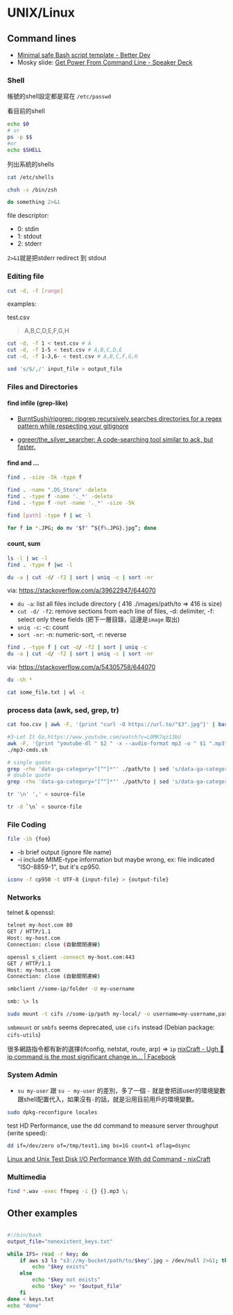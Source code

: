 # UNIX/Linux

## Command lines

- [Minimal safe Bash script template - Better Dev](https://betterdev.blog/minimal-safe-bash-script-template/)
- Mosky slide: [Get Power From Command Line - Speaker Deck](https://speakerdeck.com/mosky/get-power-from-command-line)


### Shell

帳號的shell設定都是寫在 `/etc/passwd`

看目前的shell
```bash
echo $0
# or
ps -p $$
#or
echo $SHELL
```

列出系統的shells

```bash
cat /etc/shells
```

```bash title="設定預設的shell"
chsh -s /bin/zsh
```

```bash
do something 2>&1

```
file descriptor:

- 0: stdin
- 1: stdout
- 2: stderr

`2>&1`就是把stderr redirect 到 stdout


### Editing file

```bash title="delete some columns in csv"
cut -d, -f [range]
```
examples:

test.csv

> A,B,C,D,E,F,G,H


```bash
cut -d, -f 1 < test.csv # A
cut -d, -f 1-5 < test.csv # A,B,C,D,E
cut -d, -f 1-3,6- < test.csv # A,B,C,F,G,H
```

```bash title="append , to each file in csv"
sed 's/$/,/' input_file > output_file
```

### Files and Directories

#### find infile (grep-like)
- [BurntSushi/ripgrep: ripgrep recursively searches directories for a regex pattern while respecting your gitignore](https://github.com/BurntSushi/ripgrep)

- [ggreer/the_silver_searcher: A code-searching tool similar to ack, but faster.](https://github.com/ggreer/the_silver_searcher)


#### find and ...

```bash
find . -size -5k -type f
```

```bash title="find all folders and delete OS thumb files"
find . -name ".DS_Store" -delete
find . -type f -name '._*' -delete
find . -type f -not -name '._*' -size -5k

```

```bash title="count number of files"
find [path] -type f | wc -l
```

``` bash title="batch change extension to lower case (.JPG → .jpg)"
for f in *.JPG; do mv "$f" “${f%.JPG}.jpg”; done
```

#### count, sum

```bash title="count files"
ls -l | wc -l
find . -type f |wc -l
```

```bash title="count files per directory"
du -a | cut -d/ -f2 | sort | uniq -c | sort -nr
```
via: https://stackoverflow.com/a/39622947/644070

- `du -a`: list all files include directory ( 416  ./images/path/to => 416 is size)
- `cut -d/ -f2`: remove sections from each line of files, -d: delimiter, -f: select only these fields (把下一層目錄，這邊是`image` 取出)
- `uniq -c`: -c: count
- `sort -nr`: -n: numeric-sort, -r: reverse


```bash title="find file numbers in each folder"
find . -type f | cut -d/ -f2 | sort | uniq -c
du -a | cut -d/ -f2 | sort | uniq -c | sort -nr
```
via: https://stackoverflow.com/a/54305758/644070


```bash title="count size each dir"
du -sh *
```

```bash title="count number of lines in a file"
cat some_file.txt | wl -c
```

### process data (awk, sed, grep, tr)

```bash title="get url and download file in structured text file"
cat foo.csv | awk -F, '{print "curl -O https://url.to/"$3".jpg"}' | bash
```

```bash title="my-mp3-list.txt"
#3-Let It Go,https://www.youtube.com/watch?v=L0MK7qz13bU
awk -F, '{print "youtube-dl " $2 " -x --audio-format mp3 -o " $1 ".mp3"}' my-mp3-list.txt > mp3-cmds.sh
./mp3-cmds.sh
```

```bash title=" get certain attribute value in HTML tag"
# single quote
grep -rho 'data-ga-category="[^"]*"' ./path/to | sed 's/data-ga-category="//' | sed 's/"$//' | uniq > ga-category.txt
# double quote
grep -rho 'data-ga-category="[^"]*"' ./path/to | sed 's/data-ga-category="//' | sed 's/"$//' | uniq >> ga-category.txt
```

```bash title="replace line-break (\n) to ,"
tr '\n' ',' < source-file
```

```bash title=" delete character"
tr -d `\n` < source-file
```

### File Coding

```bash title="check file MIME coding"
file -ib {foo}
```
- -b brief output (ignore file name)
- -i include MIME-type information
but maybe wrong, ex: file indicated "ISO-8859-1", but it's cp950.

```bash title="iconv"
iconv -f cp950 -t UTF-8 {input-file} > {output-file}
```

### Networks

telnet & openssl:
```bash title="連線測試"
telnet my-host.com 80
GET / HTTP/1.1
Host: my-host.com
Connection: close (自動關閉連線)
```

```bash title="https連線測試"
openssl s_client -connect my-host.com:443
GET / HTTP/1.1
Host: my-host.com
Connection: close (自動關閉連線)
```


```bash title="connect by samba"
smbclient //some-ip/folder -U my-username

smb: \> ls
```

```bash title="mount windows"
sudo mount -t cifs //some-ip/path my-local/ -o username=my-username,password=my-password
```

`smbmount` or `smbfs` seems deprecated, use `cifs` instead (Debian package: `cifs-utils`)


很多網路指令都有新的選擇(ifconfig, netstat, route, arp) => `ip`
[nixCraft - Ugh 😤 ip command is the most significant change in... | Facebook](https://www.facebook.com/story.php?story_fbid=pfbid0FdqzZ1qfoAgsVfmy4g4xFzXQgbbwSrUqkhcNyYydbG7rvLSbMzScHKvdnL93vS2tl&id=100064470498902&mibextid=WiMSqg&paipv=0&eav=AfYS9RvWDVilBhXn9y95xGkEFtCrjT53HS9Su5-cZB7DplUkbfgs9vLDO_M8zhJ-9J8&_rdr)

### System Admin

- `su my-user` 跟 `su - my-user` 的差別，多了一個 `-` 就是會把該user的環境變數跟shell配置代入，如果沒有`-`的話，就是沿用目前用戶的環境變數。

```bash title="設定語言"
sudo dpkg-reconfigure locales
```

test HD Performance, use the dd command to measure server throughput (write speed):
```bash
dd if=/dev/zero of=/tmp/test1.img bs=1G count=1 oflag=dsync
```
[Linux and Unix Test Disk I/O Performance With dd Command - nixCraft](https://www.cyberciti.biz/faq/howto-linux-unix-test-disk-performance-with-dd-command/)


### Multimedia

```bash title="conver mp3 (ffmpeg)"
find *.wav -exec ffmpeg -i {} {}.mp3 \;
```

## Other examples


```bash title="check AWS S3 key exists by a key list in a file (keys.txt) and output not exist results"

#!/bin/bash
output_file="nonexistent_keys.txt"

while IFS= read -r key; do
    if aws s3 ls "s3://my-bucket/path/to/$key".jpg > /dev/null 2>&1; then
        echo "$key exists"
    else
        echo "$key not exists"
        echo "$key" >> "$output_file"
    fi
done < keys.txt
echo "done"
```

